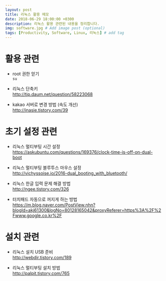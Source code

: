 ```yaml
---
layout: post
title: 리눅스 활용 메모
date: 2018-06-29 18:00:00 +0300
description: 리눅스 활용 관련된 내용을 정리합니다.
img: software.jpg # Add image post (optional)
tags: [Productivity, Software, Linux, 리눅스] # add tag
---
```


# 활용 관련
* root 권한 얻기  
`su`  

* 리눅스 단축키   
http://tip.daum.net/question/58223068
* kakao 서버로 변경 방법  (속도 개선)  
http://inasie.tistory.com/39  

# 초기 설정 관련
* 리눅스 멀티부팅 시간 설정  
https://askubuntu.com/questions/169376/clock-time-is-off-on-dual-boot

* 리눅스 멀티부팅 블루투스 마우스 설정  
http://vichyssoise.io/2016-dual_booting_with_bluetooth/

* 리눅스 한글 입력 문제 해결 방법  
http://ngee.tistory.com/326

* 터치패드 자동으로 꺼지게 하는 방법     
https://m.blog.naver.com/PostView.nhn?blogId=akj61300&logNo=80128165042&proxyReferer=https%3A%2F%2Fwww.google.co.kr%2F

# 설치 관련
* 리눅스 설치 USB 준비  
http://webdir.tistory.com/189

* 리눅스 멀티부팅 설치 방법  
http://palpit.tistory.com/765
